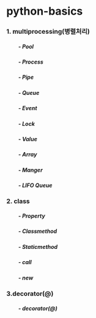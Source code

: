 # python-basics
### 1. multiprocessing(병렬처리)
##### &ensp;&ensp;&ensp;&ensp; - Pool
##### &ensp;&ensp;&ensp;&ensp; - Process
##### &ensp;&ensp;&ensp;&ensp; - Pipe
##### &ensp;&ensp;&ensp;&ensp; - Queue
##### &ensp;&ensp;&ensp;&ensp; - Event
##### &ensp;&ensp;&ensp;&ensp; - Lock
##### &ensp;&ensp;&ensp;&ensp; - Value
##### &ensp;&ensp;&ensp;&ensp; - Array
##### &ensp;&ensp;&ensp;&ensp; - Manger
##### &ensp;&ensp;&ensp;&ensp; - LIFO Queue

### 2. class
##### &ensp;&ensp;&ensp;&ensp; - Property
##### &ensp;&ensp;&ensp;&ensp; - Classmethod
##### &ensp;&ensp;&ensp;&ensp; - Staticmethod
##### &ensp;&ensp;&ensp;&ensp; - __call__
##### &ensp;&ensp;&ensp;&ensp; - __new__

### 3.decorator(@)
##### &ensp;&ensp;&ensp;&ensp; - decorator(@)
